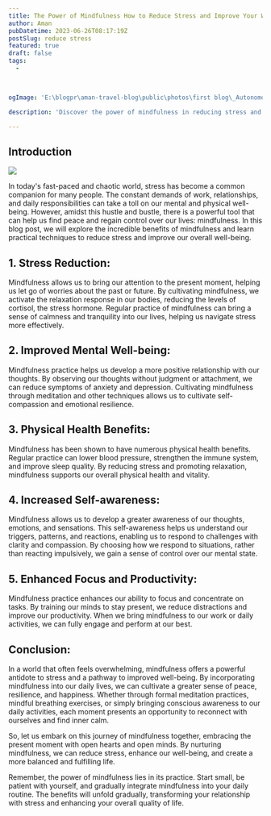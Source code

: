 ```yaml
---
title: The Power of Mindfulness How to Reduce Stress and Improve Your Well-being
author: Aman
pubDatetime: 2023-06-26T08:17:19Z
postSlug: reduce stress
featured: true
draft: false
tags:
  - 
  


ogImage: 'E:\blogpr\aman-travel-blog\public\photos\first blog\_Autonomous Wea 0.png'

description: 'Discover the power of mindfulness in reducing stress and improving your overall well-being. Learn practical techniques to cultivate mindfulness and find inner calm amidst the chaos of daily life. Explore the benefits of stress reduction, improved mental well-being, enhanced focus, and physical health. Embrace the present moment and embark on a journey to a more balanced and fulfilling life through the practice of mindfulness. '

---
```

## Introduction

![](https://images.unsplash.com/photo-1499209974431-9dddcece7f88?ixlib=rb-4.0.3&ixid=M3wxMjA3fDB8MHxwaG90by1wYWdlfHx8fGVufDB8fHx8fA%3D%3D&auto=format&fit=crop&w=870&q=80)

In today's fast-paced and chaotic world, stress has become a common companion for many people. The constant demands of work, relationships, and daily responsibilities can take a toll on our mental and physical well-being. However, amidst this hustle and bustle, there is a powerful tool that can help us find peace and regain control over our lives: mindfulness. In this blog post, we will explore the incredible benefits of mindfulness and learn practical techniques to reduce stress and improve our overall well-being.

## 1. Stress Reduction:
Mindfulness allows us to bring our attention to the present moment, helping us let go of worries about the past or future.
By cultivating mindfulness, we activate the relaxation response in our bodies, reducing the levels of cortisol, the stress hormone.
Regular practice of mindfulness can bring a sense of calmness and tranquility into our lives, helping us navigate stress more effectively.

## 2. Improved Mental Well-being:
Mindfulness practice helps us develop a more positive relationship with our thoughts.
By observing our thoughts without judgment or attachment, we can reduce symptoms of anxiety and depression.
Cultivating mindfulness through meditation and other techniques allows us to cultivate self-compassion and emotional resilience.

## 3. Physical Health Benefits:
Mindfulness has been shown to have numerous physical health benefits.
Regular practice can lower blood pressure, strengthen the immune system, and improve sleep quality.
By reducing stress and promoting relaxation, mindfulness supports our overall physical health and vitality.

## 4. Increased Self-awareness:
Mindfulness allows us to develop a greater awareness of our thoughts, emotions, and sensations.
This self-awareness helps us understand our triggers, patterns, and reactions, enabling us to respond to challenges with clarity and compassion.
By choosing how we respond to situations, rather than reacting impulsively, we gain a sense of control over our mental state.

## 5. Enhanced Focus and Productivity:
Mindfulness practice enhances our ability to focus and concentrate on tasks.
By training our minds to stay present, we reduce distractions and improve our productivity.
When we bring mindfulness to our work or daily activities, we can fully engage and perform at our best.

## Conclusion:
In a world that often feels overwhelming, mindfulness offers a powerful antidote to stress and a pathway to improved well-being. By incorporating mindfulness into our daily lives, we can cultivate a greater sense of peace, resilience, and happiness. Whether through formal meditation practices, mindful breathing exercises, or simply bringing conscious awareness to our daily activities, each moment presents an opportunity to reconnect with ourselves and find inner calm.

So, let us embark on this journey of mindfulness together, embracing the present moment with open hearts and open minds. By nurturing mindfulness, we can reduce stress, enhance our well-being, and create a more balanced and fulfilling life.

Remember, the power of mindfulness lies in its practice. Start small, be patient with yourself, and gradually integrate mindfulness into your daily routine. The benefits will unfold gradually, transforming your relationship with stress and enhancing your overall quality of life.



